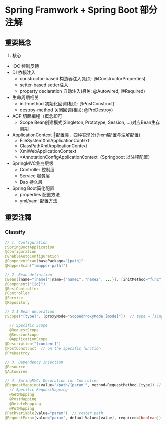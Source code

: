 # Spring Framwork + Spring Boot 部分注解

## 重要概念
1. 核心
- IOC 控制反轉
- DI 依賴注入
  - constructor-based 构造器注入(相关: @ConstructorProperties)
  - setter-based setter注入
  - property declaration 自动注入(相关: @Autowired, @Required)
- 生命周期相关
  - init-method 初始化回调(相关: @PostConstruct)
  - destroy-method 关闭回调(相关: @ProDestroy)
- AOP 切面編程（概念即可
  - Scope Bean创建模式(Singleton, Prototype, Session, ...)对应Bean生存周期
- ApplicationContext 配置类，四种实现(分为xml配置与注解配置)
  - FileSystemXmlApplicationContext
  - ClassPathXmlApplicationContext
  - XmlWebApplicationContext
  - *AnnotationConfigApplicationContext（Springboot 以注释配置）
- SpringMVC业务层级
  - Controller 控制层
  - Service 服务层
  - Dao 持久层
- Spring Boot简化配置
  - properties 配置方法
  - yml/yaml 配置方法

## 重要注釋
### Classify
```java
// 1. Configuration
@SpringBootApplication
@Configuration
@EnableAutoConfiguration
@ComponentScan(basePackage="[path]")
@MapperScan("[mapper-path]")

// 2. Bean definition
@Bean([name="[name]"|name={"name1", "name2", ...}], [initMethod="func"], [destroyMethod="func"])
@Component("[id]")
@RestController
@Controller
@Service
@Repository

// 2.1 Bean decoration
@Scope("[type]", [proxyMode="ScopedProxyMode.[mode]"])  // type = [singleton, prototype, request, session, global session], mode = [NO, INTERFACES, TARGET_CLASS]

  // Specific Scope
  @RequestScope
  @SessionScope
  @ApplicationScope
@Description("[content]")
@PostConstruct  // on the specific function
@PreDestroy

// 3. Dependency Injection
@Resource
@Autowired

// 4. SpringMVC: Decoration for Controller
@RequestMapping(value="/path/{param}", method=RequestMethod.[type]) // type = [GET, POST, DELETE, PUT, ...]
  // Specific RequestMapping
  @GetMapping
  @PostMapping
  @DeleteMapping
  @PutMapping
@PathVariable(value="param")  // router path
@RequestParam(value="param", defaultValue=[value], required=[boolean])  // parameters in url